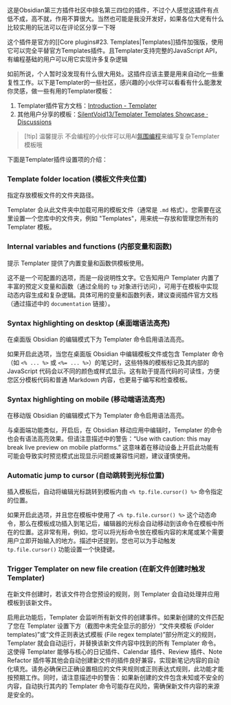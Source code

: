 这是Obsidian第三方插件社区中排名第三四位的插件，不过个人感觉这插件有点低不成，高不就，作用不算很大。当然也可能是我没开发好，如果各位大佬有什么比较实用的玩法可以在评论区分享一下呀

这个插件是官方的[[Core plugins#23. Templates|Templates]]插件加强版，使用它可以完全平替官方Templates插件。且Templater支持完整的JavaScript API，有编程基础的用户可以用它实现许多复杂逻辑

如前所说，个人暂时没发现有什么很大用处。这插件应该主要是用来自动化一些重复性工作。以下是Templater的一些社区，感兴趣的小伙伴可以看看有什么能激发你灵感，做一些有用的Templater模板：


1. Templater插件官方文档：[Introduction - Templater](https://silentvoid13.github.io/Templater/)
2. 其他用户分享的模板：[SilentVoid13/Templater Templates Showcase · Discussions](https://github.com/SilentVoid13/Templater/discussions/categories/templates-showcase)


> [!tip] 温馨提示
> 不会编程的小伙伴可以用AI[氛围编程](https://www.aiexplorernote.com/article/cursor-basics)来编写复杂Templater模板哦

下面是Templater插件设置项的介绍：



### Template folder location (模板文件夹位置)

指定存放模板文件的文件夹路径。

Templater 会从此文件夹中加载可用的模板文件（通常是 `.md` 格式）。您需要在这里设置一个您库中的文件夹，例如 "Templates"，用来统一存放和管理您所有的 Templater 模板。

### Internal variables and functions (内部变量和函数)

提示 Templater 提供了内置变量和函数供模板使用。

这不是一个可配置的选项，而是一段说明性文字。它告知用户 Templater 内置了丰富的预定义变量和函数（通过全局的 `tp` 对象进行访问），可用于在模板中实现动态内容生成和复杂逻辑。具体可用的变量和函数列表，建议查阅插件官方文档（通过描述中的 `documentation` 链接）。

### Syntax highlighting on desktop (桌面端语法高亮)

在桌面版 Obsidian 的编辑模式下为 Templater 命令启用语法高亮。

如果开启此选项，当您在桌面版 Obsidian 中编辑模板文件或包含 Templater 命令（如 `<% ... %>` 或 `<%= ... %>`）的笔记时，这些特殊的模板标记及其内部的 JavaScript 代码会以不同的颜色或样式显示。这有助于提高代码的可读性，方便您区分模板代码和普通 Markdown 内容，也更易于编写和检查模板。

### Syntax highlighting on mobile (移动端语法高亮)

在移动版 Obsidian 的编辑模式下为 Templater 命令启用语法高亮。

与桌面端功能类似，开启后，在 Obsidian 移动应用中编辑时，Templater 的命令也会有语法高亮效果。但请注意描述中的警告：“Use with caution: this may break live preview on mobile platforms.” 这意味着在移动设备上开启此功能有可能会导致实时预览模式出现显示问题或兼容性问题，建议谨慎使用。

### Automatic jump to cursor (自动跳转到光标位置)

插入模板后，自动将编辑光标跳转到模板内由 `<% tp.file.cursor() %>` 命令指定的位置。

如果开启此选项，并且您在模板中使用了 `<% tp.file.cursor() %>` 这个动态命令，那么在模板成功插入到笔记后，编辑器的光标会自动移动到该命令在模板中所在的位置。这非常有用，例如，您可以将光标命令放在模板内容的末尾或某个需要用户立即开始输入的地方。描述中还提到，您也可以为手动触发 `tp.file.cursor()` 功能设置一个快捷键。

### Trigger Templater on new file creation (在新文件创建时触发 Templater)

在新文件创建时，若该文件符合您预设的规则，则 Templater 会自动处理并应用模板到该新文件。

启用此功能后，Templater 会监听所有新文件的创建事件。如果新创建的文件匹配了您在 Templater 设置下方（截图中未完全显示的部分）“文件夹模板 (Folder templates)”或“文件正则表达式模板 (File regex template)”部分所定义的规则，Templater 就会自动运行，并替换该新文件内容中找到的所有 Templater 命令。这使得 Templater 能够与核心的日记插件、Calendar 插件、Review 插件、Note Refactor 插件等其他会自动创建新文件的插件良好兼容，实现新笔记内容的自动化填充。请务必确保已正确设置相应的文件夹规则或正则表达式规则，此功能才能按预期工作。同时，请注意描述中的警告：如果新创建的文件包含未知或不安全的内容，自动执行其内的 Templater 命令可能存在风险，需确保新文件内容的来源是安全的。


